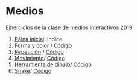 # Medios
Ejhercicios de la clase de medios interactivos
2019
1. [Páina inicial](https://atmendoza.github.io/Meiosinteractivos/): Indice 
2. [Forma y color](https://atmendoza.github.io/Medios/02/) / [Código](https://github.com/atmendoza/Medios/tree/master/02/sketch.js) 
3. [Repetición](https://atmendoza.github.io/Medios/01/) / [Código](https://github.com/atmendoza/Medios/blob/master/01/sketch.js) 
4. [Movimiento](https://atmendoza.github.io/Medios/03/)/ [Código](https://github.com/atmendoza/Medios/blob/master/03/sketch.js) 
5. [Herramienta de dibujo](https://atmendoza.github.io/Medios/04/)/ [Código](https://github.com/atmendoza/Medios/blob/master/04/sketch.js)
6. [Snake](https://atmendoza.github.io/Medios/05/)/ [Código](https://github.com/atmendoza/Medios/blob/master/05/sketch.js)

